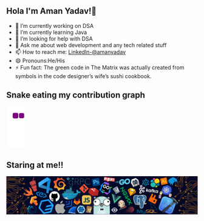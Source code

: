 ## Hola I'm Aman Yadav!👋

- 🔭 I’m currently working on DSA
- 🌱 I’m currently learning Java
- 🤔 I’m looking for help with DSA
- 💬 Ask me about web development and any tech related stuff
- 📫 How to reach me:  [Linkedln-@amanyadav](https://www.linkedin.com/in/aman-yadav-262313220/)
- 😄 Pronouns:He/His
- ⚡ Fun fact: The green code in The Matrix was actually created from symbols in the code designer’s wife’s sushi cookbook.

## Snake eating my contribution graph
![snake gif](https://github.com/Ydvaaman/Ydvaaman/blob/output/github-contribution-grid-snake.gif)
</div>

## Staring at me!!
![footer](https://github.com/Ydvaaman/Ydvaaman/blob/main/footer.png)
